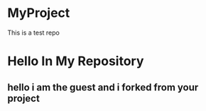 # MyProject
This is a test repo
<h1>Hello In My Repository</h1>
<h2> hello i am the guest and i forked  from your project</h2>
